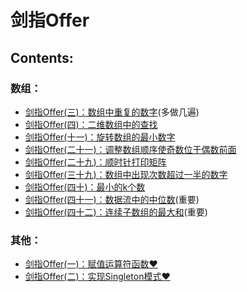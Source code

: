 # 剑指Offer

## **Contents:**
### 数组：

* [剑指Offer(三)：数组中重复的数字](./DuplicationInArray/README.md)(多做几遍)
* [剑指Offer(四)：二维数组中的查找](./FindInPartiallySortedMatrix/README.md)
* [剑指Offer(十一)：旋转数组的最小数字](./MinNumberInRotatedArray/README.md)
* [剑指Offer(二十一)：调整数组顺序使奇数位于偶数前面](./ReorderArray/README.md)
* [剑指Offer(二十九)：顺时针打印矩阵](./PrintMatrix/README.md)
* [剑指Offer(三十九)：数组中出现次数超过一半的数字](./MoreThanHalfNumber/README.md)
* [剑指Offer(四十)：最小的k个数](./KLeastNumbers/README.md)
* [剑指Offer(四十一)：数据流中的中位数](./StreamMedian/README.md)(重要)
* [剑指Offer(四十二)：连续子数组的最大和](./GreatestSumOfSubarrays/README.md)(重要)
### 其他：
* [剑指Offer(一)：赋值运算符函数&hearts;](./CMyString/README.md)
* [剑指Offer(二)：实现Singleton模式&hearts;](./Singleton/README.md) 
